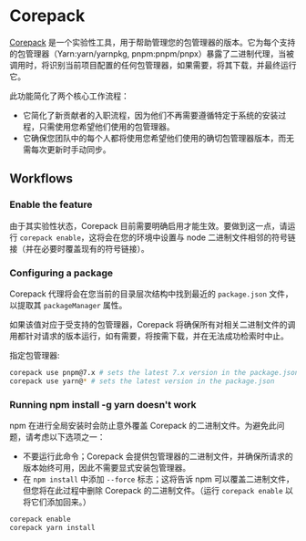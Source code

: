 # Corepack

[Corepack](https://nodejs.org/api/corepack.html) 是一个实验性工具，用于帮助管理您的包管理器的版本。它为每个支持的包管理器（Yarn:yarn/yarnpkg, pnpm:pnpm/pnpx）暴露了二进制代理，当被调用时，将识别当前项目配置的任何包管理器，如果需要，将其下载，并最终运行它。

此功能简化了两个核心工作流程：
- 它简化了新贡献者的入职流程，因为他们不再需要遵循特定于系统的安装过程，只需使用您希望他们使用的包管理器。
- 它确保您团队中的每个人都将使用您希望他们使用的确切包管理器版本，而无需每次更新时手动同步。

## Workflows

### Enable the feature

由于其实验性状态，Corepack 目前需要明确启用才能生效。要做到这一点，请运行 `corepack enable`，这将会在您的环境中设置与 node 二进制文件相邻的符号链接（并在必要时覆盖现有的符号链接）。

### Configuring a package

Corepack 代理将会在您当前的目录层次结构中找到最近的 `package.json` 文件，以提取其 `packageManager` 属性。

如果该值对应于受支持的包管理器，Corepack 将确保所有对相关二进制文件的调用都针对请求的版本运行，如有需要，将按需下载，并在无法成功检索时中止。

指定包管理器:
  
```bash
corepack use pnpm@7.x # sets the latest 7.x version in the package.json
corepack use yarn@* # sets the latest version in the package.json 
```

### Running npm install -g yarn doesn't work

npm 在进行全局安装时会防止意外覆盖 Corepack 的二进制文件。为避免此问题，请考虑以下选项之一：

- 不要运行此命令；Corepack 会提供包管理器的二进制文件，并确保所请求的版本始终可用，因此不需要显式安装包管理器。
- 在 `npm install` 中添加 `--force` 标志；这将告诉 npm 可以覆盖二进制文件，但您将在此过程中删除 Corepack 的二进制文件。（运行 `corepack enable` 以将它们添加回来。）

```bash
corepack enable
corepack yarn install
```
